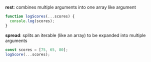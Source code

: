 

**rest**: combines multiple arguments into one array like argument
  ```js
  function logScores(...scores) {
    console.log(scores);
  }
  ``` 

**spread**: splits an iterable (like an array) to be expanded into multiple arguments
  ```js
  const scores = [75, 65, 80];
  logScore(...scores);
  ```
  